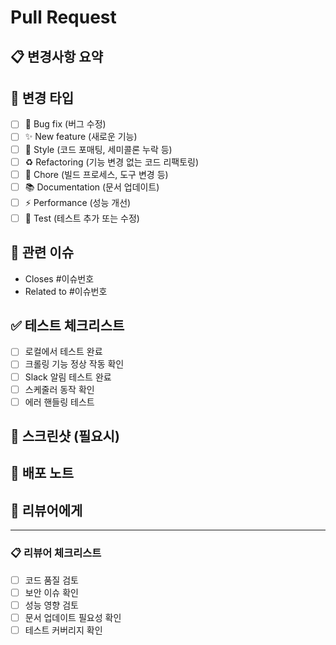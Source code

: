 # Pull Request

## 📋 변경사항 요약
<!-- 이 PR에서 변경된 내용을 간단히 설명해주세요 -->

## 🔧 변경 타입
- [ ] 🐛 Bug fix (버그 수정)
- [ ] ✨ New feature (새로운 기능)
- [ ] 💄 Style (코드 포매팅, 세미콜론 누락 등)
- [ ] ♻️ Refactoring (기능 변경 없는 코드 리팩토링)
- [ ] 🔧 Chore (빌드 프로세스, 도구 변경 등)
- [ ] 📚 Documentation (문서 업데이트)
- [ ] ⚡ Performance (성능 개선)
- [ ] 🧪 Test (테스트 추가 또는 수정)

## 🎯 관련 이슈
<!-- 관련된 이슈가 있다면 링크해주세요 -->
- Closes #이슈번호
- Related to #이슈번호

## ✅ 테스트 체크리스트
- [ ] 로컬에서 테스트 완료
- [ ] 크롤링 기능 정상 작동 확인
- [ ] Slack 알림 테스트 완료
- [ ] 스케줄러 동작 확인
- [ ] 에러 핸들링 테스트

## 📸 스크린샷 (필요시)
<!-- UI 변경이 있다면 스크린샷을 첨부해주세요 -->

## 🚀 배포 노트
<!-- 배포시 주의사항이나 추가 작업이 필요한 내용 -->

## 👀 리뷰어에게
<!-- 특별히 검토해달라는 부분이나 고민한 부분이 있다면 적어주세요 -->

---

### 📋 리뷰어 체크리스트
- [ ] 코드 품질 검토
- [ ] 보안 이슈 확인
- [ ] 성능 영향 검토
- [ ] 문서 업데이트 필요성 확인
- [ ] 테스트 커버리지 확인